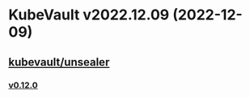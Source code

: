 # KubeVault v2022.12.09 (2022-12-09)


## [kubevault/unsealer](https://github.com/kubevault/unsealer)

### [v0.12.0](https://github.com/kubevault/unsealer/releases/tag/v0.12.0)





